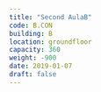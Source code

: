 ```yaml
---
title: "Second AulaB"
code: B.CON
building: B
location: groundfloor
capacity: 360
weight: -900
date: 2019-01-07
draft: false
---
```

